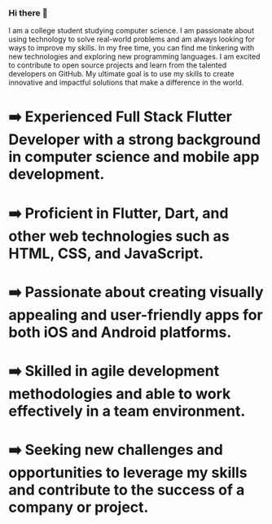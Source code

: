### Hi there 👋

 I am a college student studying computer science. I am passionate about using technology to solve real-world problems and am always looking for ways to improve my skills. In my free time, you can find me tinkering with new technologies and exploring new programming languages. I am excited to contribute to open source projects and learn from the talented developers on GitHub. My ultimate goal is to use my skills to create innovative and impactful solutions that make a difference in the world.
<!--
**Ankit330/Ankit330** is a ✨ _special_ ✨ repository because its `README.md` (this file) appears on your GitHub profile.

Here are some ideas to get you started:

- 🔭 I’m currently working on ...
- 🌱 I’m currently learning ...
- 👯 I’m looking to collaborate on ...
- 🤔 I’m looking for help with ...
- 💬 Ask me about ...
- 📫 How to reach me: ...
- 😄 Pronouns: ...
- ⚡ Fun fact: ...
-->

# ➡️ Experienced Full Stack Flutter Developer with a strong background in computer science and mobile app development.

# ➡️ Proficient in Flutter, Dart, and other web technologies such as HTML, CSS, and JavaScript.

# ➡️ Passionate about creating visually appealing and user-friendly apps for both iOS and Android platforms.

# ➡️ Skilled in agile development methodologies and able to work effectively in a team environment.

# ➡️ Seeking new challenges and opportunities to leverage my skills and contribute to the success of a company or project.

